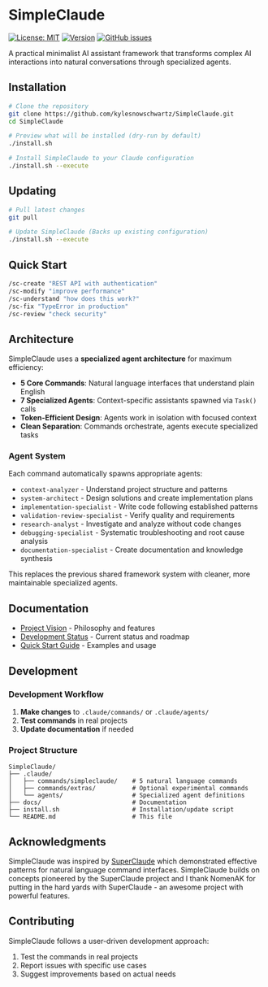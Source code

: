 # SimpleClaude

[![License: MIT](https://img.shields.io/badge/License-MIT-yellow.svg)](https://opensource.org/licenses/MIT) [![Version](https://img.shields.io/badge/version-0.4.0-blue.svg)](https://github.com/kylesnowschwartz/SimpleClaude) [![GitHub issues](https://img.shields.io/github/issues/kylesnowschwartz/SimpleClaude)](https://github.com/kylesnowschwartz/SimpleClaude/issues)

A practical minimalist AI assistant framework that transforms complex AI interactions into natural conversations through specialized agents.

## Installation

```bash
# Clone the repository
git clone https://github.com/kylesnowschwartz/SimpleClaude.git
cd SimpleClaude

# Preview what will be installed (dry-run by default)
./install.sh

# Install SimpleClaude to your Claude configuration
./install.sh --execute
```

## Updating

```bash
# Pull latest changes
git pull

# Update SimpleClaude (Backs up existing configuration)
./install.sh --execute
```

## Quick Start

```bash
/sc-create "REST API with authentication"
/sc-modify "improve performance"
/sc-understand "how does this work?"
/sc-fix "TypeError in production"
/sc-review "check security"
```

## Architecture

SimpleClaude uses a **specialized agent architecture** for maximum efficiency:

- **5 Core Commands**: Natural language interfaces that understand plain English
- **7 Specialized Agents**: Context-specific assistants spawned via `Task()` calls
- **Token-Efficient Design**: Agents work in isolation with focused context
- **Clean Separation**: Commands orchestrate, agents execute specialized tasks

### Agent System

Each command automatically spawns appropriate agents:

- `context-analyzer` - Understand project structure and patterns
- `system-architect` - Design solutions and create implementation plans  
- `implementation-specialist` - Write code following established patterns
- `validation-review-specialist` - Verify quality and requirements
- `research-analyst` - Investigate and analyze without code changes
- `debugging-specialist` - Systematic troubleshooting and root cause analysis
- `documentation-specialist` - Create documentation and knowledge synthesis

This replaces the previous shared framework system with cleaner, more maintainable specialized agents.

## Documentation

- [Project Vision](docs/VISION.md) - Philosophy and features
- [Development Status](docs/PHASES.md) - Current status and roadmap
- [Quick Start Guide](docs/README.md) - Examples and usage

## Development

### Development Workflow

1. **Make changes** to `.claude/commands/` or `.claude/agents/`
2. **Test commands** in real projects
3. **Update documentation** if needed

### Project Structure

```
SimpleClaude/
├── .claude/
│   ├── commands/simpleclaude/    # 5 natural language commands
│   ├── commands/extras/          # Optional experimental commands
│   └── agents/                   # Specialized agent definitions
├── docs/                         # Documentation
├── install.sh                    # Installation/update script
└── README.md                     # This file
```

## Acknowledgments

SimpleClaude was inspired by [SuperClaude](https://github.com/NomenAK/SuperClaude) which demonstrated effective patterns for natural language command interfaces. SimpleClaude builds on concepts pioneered by the SuperClaude project and I thank NomenAK for putting in the hard yards with SuperClaude - an awesome project with powerful features.

## Contributing

SimpleClaude follows a user-driven development approach:

1. Test the commands in real projects
2. Report issues with specific use cases
3. Suggest improvements based on actual needs
